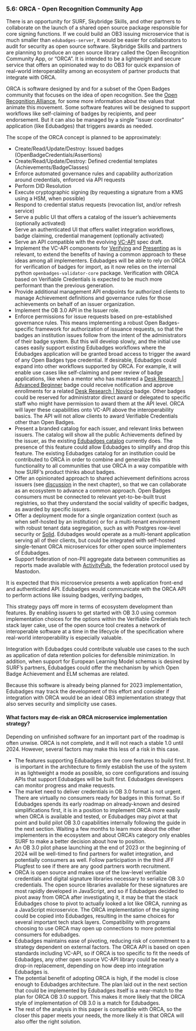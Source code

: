 ### 5.6: ORCA - Open Recognition Community App

There is an opportunity for SURF, Skybridge Skills, and other partners to collaborate on the launch of a shared open source package responsible for core signing functions. If we could build an OB3 issuing microservice that is much smaller than `edubadges-server`, it would be easier for collaborators to audit for security as open source software. Skybridge Skills and partners are planning to produce an open source library called the Open Recognition Community App, or “ORCA”. It is intended to be a lightweight and secure service that offers an opinionated way to do OB3 for quick expansion of real-world interoperablity among an ecosystem of partner products that integrate with ORCA.

ORCA is software designed by and for a subset of the Open Badges community that focuses on the idea of open recognition. See the [Open Recognition Alliance](https://openrecognition.org), for some more information about the values that animate this movement. Some software features will be designed to support workflows like self-claiming of badges by recipients, and peer endorsement. But it can also be managed by a single “issuer coordinator” application (like Edubadges) that triggers awards as needed.

The scope of the ORCA concept is planned to be approximately:

*   Create/Read/Update/Destroy: Issued badges (OpenBadgeCredentials/Assertions)
*   Create/Read/Update/Destroy: Defined credential templates (Achievements/BadgeClasses)
*   Enforce automated governance rules and capability authorization around credentials, enforced via API requests
*   Perform DID Resolution
*   Execute cryptographic signing (by requesting a signature from a KMS using a HSM, when possible)
*   Respond to credential status requests (revocation list, and/or refresh service)
*   Serve a public UI that offers a catalog of the issuer’s achievements (optionally activated)
*   Serve an authenticated UI that offers wallet integration workflows, badge claiming, credential management (optionally activated)
*   Serve an API compatible with the evolving [VC-API](https://w3c-ccg.github.io/vc-api/) spec draft.
*   Implement the VC-API components for [Verifying](https://w3c-ccg.github.io/vc-api/#verifying) and [Presenting](https://w3c-ccg.github.io/vc-api/#presenting) as is relevant, to extend the benefits of having a common approach to these ideas among all implementers. Edubadges will be able to rely on ORCA for verification of badges for import, as it now relies on the internal python `openbadges-validator-core` package. Verification with ORCA based on Verifiable Credentials is expected to be much more performant than the previous generation.
*   Provide additional management API endpoints for authorized clients to manage Achievement definitions and governance rules for those achievements on behalf of an issuer organization.
*   Implement the OB 3.0 API in the Issuer role.
*   Enforce permissions for issue requests based on pre-established governance rules. This means implementing a robust Open Badges-specific framework for authorization of issuance requests, so that the badges an institution issues follow from the intent of the administrators of their badge system. But this will develop slowly, and the initial use cases easily support existing Edubadges workflows where the Edubadges application will be granted broad access to trigger the award of any Open Badges type credential. If desirable, Edubadges could expand into other workflows supported by ORCA. For example, it will enable use cases like self-claiming and peer review of badge applications, like when a mentor who has mastered a [Desk Research | Advanced Beginner](https://edubadges.nl/public/A_2ofeNTQrSDk1aIZJ0Mmw) badge could receive notification and approve enrollments for a related [Desk Research | Novice](https://edubadges.nl/public/dsMgz5kuShaLjLPhgYUhmQ) badge. Other badges could be reserved for administrator direct award or delegated to specific staff who might have permission to award them at the API level. ORCA will layer these capabilities onto VC-API above the interoperability basics. The API will not allow clients to award Verifiable Credentials other than Open Badges.
*   Present a branded catalog for each issuer, and relevant links between issuers. The catalog will show all the public Achievements defined by the issuer, as the existing [Edubadges catalog](https://edubadges.nl/public/institutions/oUJA1f0ZTU2HkRirbpM8_Q) currently does. The presence of this feature could allow Edubadges to simplify and drop this feature. The existing Edubadges catalog for an institution could be contributed to ORCA in order to combine and generalize this functionality to all communities that use ORCA in a way compatible with how SURF’s product thinks about badges.
*   Offer an opinionated approach to shared achievement definitions across issuers (see [discussion](#achievement-definitions-in-ob-3.0) in the next chapter), so that we can collaborate as an ecosystem to advance a common approach. Open Badges consumers must be connected to relevant yet-to-be-built trust registries, so that they understand the social validity of specific badges, as awarded by specific issuers.
*   Offer a deployment mode for a single organization context (such as when self-hosted by an institution) or for a multi-tenant environment with robust tenant data segregation, such as with Postgres row-level security or [Solid](https://solidproject.org/). Edubadges would operate as a multi-tenant application serving all of their clients, but could be integrated with self-hosted single-tenant ORCA microservices for other open source implementers of Edubadges.
*   Support federation of non-PII aggregate data between communities as reports made available with [ActivityPub](https://www.w3.org/TR/activitypub/), the federation protocol used by Mastodon.

It is expected that this microservice presents a web application front-end and authenticated API. Edubadges would communicate with the ORCA API to perform actions like issuing badges, verifying badges,

This strategy pays off more in terms of ecosystem development than features. By enabling issuers to get started with OB 3.0 using common implementation choices for the options within the Verifiable Credentials tech stack layer cake, use of the open source tool creates a network of interoperable software at a time in the lifecycle of the specification where real-world interoperability is especially valuable.

Integration with Edubadges could contribute valuable use cases to the such as application of data retention policies for defensible minimization. In addition, when support for European Learning Model schemas is desired by SURF’s partners, Edubadges could offer the mechanism by which Open Badge Achievement and ELM schemas are related.

Because this software is already being planned for 2023 implementation, Edubadges may track the development of this effort and consider if integration with ORCA would be an ideal OB3 implementation strategy that also serves security and simplicity use cases.

#### What factors may de-risk an ORCA microservice implementation strategy?

Depending on unfinished software for an important part of the roadmap is often unwise. ORCA is not complete, and it will not reach a stable 1.0 until 2024. However, several factors may make this less of a risk in this case.

*   The features supporting Edubadges are the core features to build first. It is important in the architecture to firmly establish the use of the system in as lightweight a mode as possible, so core configurations and issuing APIs that support Edubadges will be built first. Edubadges developers can monitor progress and make requests.
*   The market need to deliver credentials in OB 3.0 format is not urgent. There are virtually no consumers ready for badges in this format. So if Edubadges spends its early roadmap on already-known and desired simplifications first, it is in a position to implement ORCA more easily when ORCA is available and tested, or Edubadges may pivot at that point and build pilot OB 3.0 capabilities internally following the guide in the next section. Waiting a few months to learn more about the other implementers in the ecosystem and about ORCA’s category only enables SURF to make a better decision about how to position.
*   An OB 3.0 pilot phase launching at the end of 2023 or the beginning of 2024 will be well-timed to find partners for wallet integration, and potentially consumers as well. Follow participation in the third JFF Plugfest to see if there are any good partners worth recruitment.
*   ORCA is open source and makes use of the low-level verifiable credentials and digital signature libraries necessary to serialize OB 3.0 credentials. The open source libraries available for these signatures are most rapidly developed in JavaScript, and so if Edubadges decided to pivot away from ORCA after investigating it, it may be that the stack Edubadges chose to pivot to actually looked a lot like ORCA, running as a JavaScript microservice. The ORCA implementation of the signing could be copied into Edubadges, resulting in the same choices for several important tech stack layers. Compatibility with programs choosing to use ORCA may open up connections to more potential consumers for edubadges.
*   Edubadges maintains ease of pivoting, reducing risk of commitment to a strategy dependent on external factors. The ORCA API is based on open standards including VC-API, so if ORCA is too specific to fit the needs of Edubadges, any other open source VC-API library could be nearly a drop-in replacement, depending on how deep into integration Edubadges is.
*   The potential benefit of adopting ORCA is high, if the model is close enough to Edubadges architecture. The plan laid out in the next section that could be implemented by Edubadges itself is a near-match to the plan for ORCA OB 3.0 support. This makes it more likely that the ORCA style of implementation of OB 3.0 is a match for Edubadges.
*   The rest of the analysis in this paper is compatible with ORCA, so the closer this paper meets your needs, the more likely it is that ORCA will also offer the right solution.